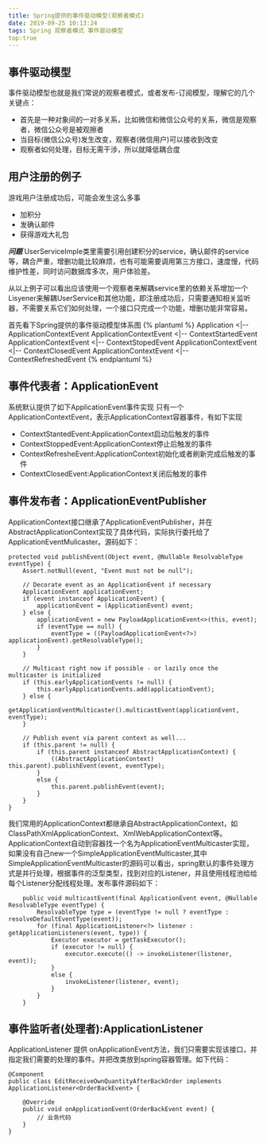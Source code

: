 ```yaml
---
title: Spring提供的事件驱动模型(观察者模式)
date: 2019-09-25 10:13:24
tags: Spring 观察者模式 事件驱动模型
top:true
---
```

## 事件驱动模型
事件驱动模型也就是我们常说的观察者模式，或者发布-订阅模型，理解它的几个关键点：
* 首先是一种对象间的一对多关系，比如微信和微信公众号的关系，微信是观察者，微信公众号是被观擦者
* 当目标(微信公众号)发生改变，观察者(微信用户)可以接收到改变
* 观察者如何处理，目标无需干涉，所以就降低耦合度
   
## 用户注册的例子
游戏用户注册成功后，可能会发生这么多事
* 加积分
* 发确认邮件
* 获得游戏大礼包

***问题***
UserServiceImple类里需要引用创建积分的service，确认邮件的service等，耦合严重，增删功能比较麻烦，也有可能需要调用第三方接口，速度慢，代码维护性差，同时访问数据库多次，用户体验差。    

从以上例子可以看出应该使用一个观察者来解耦service里的依赖关系增加一个Lisyener来解耦UserService和其他功能，即注册成功后，只需要通知相关监听器，不需要关系它们如何处理，一个接口只完成一个功能，增删功能非常容易。  

首先看下Spring提供的事件驱动模型体系图
{% plantuml %}
    Application <|-- ApplicationContextEvent 
    ApplicationContextEvent <|-- ContextStartedEvent
    ApplicationContextEvent <|-- ContextStopedEvent
    ApplicationContextEvent <|-- ContextClosedEvent
    ApplicationContextEvent <|-- ContextRefreshedEvent
{% endplantuml %}

## 事件代表者：ApplicationEvent
系统默认提供了如下ApplicationEvent事件实现
只有一个ApplicationContextEvent，表示ApplicationContext容器事件，有如下实现
* ContextStantedEvent:ApplicationContext启动后触发的事件  
* ContextStoppedEvent:ApplicationContext停止后触发的事件
* ContextRefresheEvent:ApplicationContext初始化或者刷新完成后触发的事件
* ContextClosedEvent:ApplicationContext关闭后触发的事件

## 事件发布者：ApplicationEventPublisher
ApplicationContext接口继承了ApplicationEventPublisher，并在AbstractApplicationContext实现了具体代码，实际执行委托给了ApplicationEventMulicaster。源码如下：

```
protected void publishEvent(Object event, @Nullable ResolvableType eventType) {
	Assert.notNull(event, "Event must not be null");

	// Decorate event as an ApplicationEvent if necessary
	ApplicationEvent applicationEvent;
	if (event instanceof ApplicationEvent) {
		applicationEvent = (ApplicationEvent) event;
	} else {
		applicationEvent = new PayloadApplicationEvent<>(this, event);
		if (eventType == null) {
			eventType = ((PayloadApplicationEvent<?>) applicationEvent).getResolvableType();
		}
	}

	// Multicast right now if possible - or lazily once the multicaster is initialized
	if (this.earlyApplicationEvents != null) {
		this.earlyApplicationEvents.add(applicationEvent);
	} else {
		getApplicationEventMulticaster().multicastEvent(applicationEvent, eventType);
	}

	// Publish event via parent context as well...
	if (this.parent != null) {
		if (this.parent instanceof AbstractApplicationContext) {
			((AbstractApplicationContext) this.parent).publishEvent(event, eventType);
		}
		else {
			this.parent.publishEvent(event);
		}
	}
}
```

我们常用的ApplicationContext都继承自AbstractApplicationContext，如ClassPathXmlApplicationContext、XmlWebApplicationContext等。ApplicationContext自动到容器找一个名为ApplicationEventMulticaster实现，如果没有自己new一个SimpleApplicationEventMulticaster,其中SimpleApplicationEventMulticaster的源码可以看出，spring默认的事件处理方式是并行处理，根据事件的泛型类型，找到对应的Listener，并且使用线程池给给每个Listener分配线程处理。发布事件源码如下：

```
	public void multicastEvent(final ApplicationEvent event, @Nullable ResolvableType eventType) {
		ResolvableType type = (eventType != null ? eventType : resolveDefaultEventType(event));
		for (final ApplicationListener<?> listener : getApplicationListeners(event, type)) {
			Executor executor = getTaskExecutor();
			if (executor != null) {
				executor.execute(() -> invokeListener(listener, event));
			}
			else {
				invokeListener(listener, event);
			}
		}
	}
```


## 事件监听者(处理者):ApplicationListener
ApplicationListener 提供 onApplicationEvent方法，我们只需要实现该接口，并指定我们需要的处理的事件。并把改类放到spring容器管理。如下代码：
```
@Component 
public class EditReceiveOwnQuantityAfterBackOrder implements ApplicationListener<OrderBackEvent> {

	@Override
	public void onApplicationEvent(OrderBackEvent event) {
		// 业务代码
	}
}
```